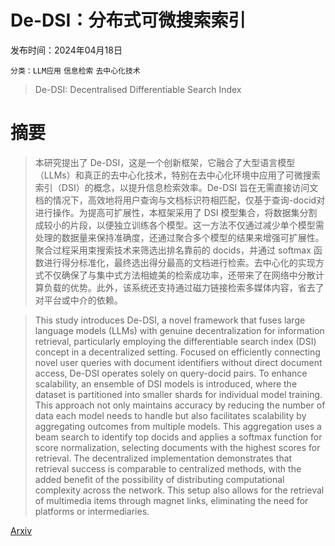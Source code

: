 # De-DSI：分布式可微搜索索引

发布时间：2024年04月18日

`分类：LLM应用` `信息检索` `去中心化技术`

> De-DSI: Decentralised Differentiable Search Index

# 摘要

> 本研究提出了 De-DSI，这是一个创新框架，它融合了大型语言模型（LLMs）和真正的去中心化技术，特别在去中心化环境中应用了可微搜索索引（DSI）的概念，以提升信息检索效率。De-DSI 旨在无需直接访问文档的情况下，高效地将用户查询与文档标识符相匹配，仅基于查询-docid对进行操作。为提高可扩展性，本框架采用了 DSI 模型集合，将数据集分割成较小的片段，以便独立训练各个模型。这一方法不仅通过减少单个模型需处理的数据量来保持准确度，还通过聚合多个模型的结果来增强可扩展性。聚合过程采用束搜索技术来筛选出排名靠前的 docids，并通过 softmax 函数进行得分标准化，最终选出得分最高的文档进行检索。去中心化的实现方式不仅确保了与集中式方法相媲美的检索成功率，还带来了在网络中分散计算负载的优势。此外，该系统还支持通过磁力链接检索多媒体内容，省去了对平台或中介的依赖。

> This study introduces De-DSI, a novel framework that fuses large language models (LLMs) with genuine decentralization for information retrieval, particularly employing the differentiable search index (DSI) concept in a decentralized setting. Focused on efficiently connecting novel user queries with document identifiers without direct document access, De-DSI operates solely on query-docid pairs. To enhance scalability, an ensemble of DSI models is introduced, where the dataset is partitioned into smaller shards for individual model training. This approach not only maintains accuracy by reducing the number of data each model needs to handle but also facilitates scalability by aggregating outcomes from multiple models. This aggregation uses a beam search to identify top docids and applies a softmax function for score normalization, selecting documents with the highest scores for retrieval. The decentralized implementation demonstrates that retrieval success is comparable to centralized methods, with the added benefit of the possibility of distributing computational complexity across the network. This setup also allows for the retrieval of multimedia items through magnet links, eliminating the need for platforms or intermediaries.

[Arxiv](https://arxiv.org/abs/2404.12237)